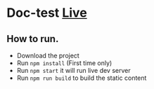 # Doc-test [Live](https://kevalbhatt.github.io/Doc-test/)

## How to run.

* Download the project
* Run `npm install` (First time only)
* Run `npm start` it will run live dev server
* Run `npm run build` to build the static content
